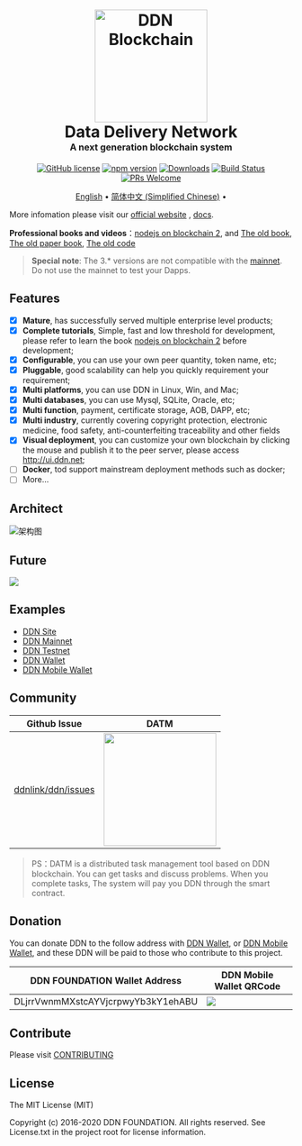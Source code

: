 <h1 align="center">
  <a href="http://ddn.net"><img src="https://avatars3.githubusercontent.com/u/34602359?s=200&v=4" alt="DDN Blockchain" width="200"></a>
  <br>
  Data Delivery Network
  <br>
  <span style="font-size: 16px;">A next generation blockchain system</span>
  <br>
</h1>

<p align="center">
  <a href="https://github.com/ddnlink/ddn/blob/master/LICENSE"><img src="https://img.shields.io/badge/license-MIT-blue.svg" alt="GitHub license"></a>
  <a href="https://www.npmjs.com/package/ddn"><img src="https://img.shields.io/npm/v/ddn.svg?style=flat" alt="npm version"></a>
  <a href="https://www.npmjs.com/package/ddn"><img src="https://img.shields.io/npm/dm/ddn.svg?style=flat" alt="Downloads"></a>
  <a href="https://github.com/ddnlink/ddn/actions"><img src="https://github.com/ddnlink/ddn/workflows/Node.js%20CI/badge.svg" alt="Build Status"></a>
  <a href="http://docs.ddn.net/#/community/greenpaper"><img src="https://img.shields.io/badge/PRs-welcome-brightgreen.svg" alt="PRs Welcome"></a>
</p>

<p align="center">
  <a href="/README.md">English</a> •
  <a href="/README-zh-CN.md">简体中文 (Simplified Chinese)</a> •
</p>


<!-- **Testnet Powered by Current version**: <http://testnet.ddn.net> -->

More infomation please visit our [official website](http://www.ddn.net) , [docs](http://docs.ddn.net).

**Professional books and videos**：[nodejs on blockchain 2](https://github.com/imfly/blockchain-on-nodejs), and [The old book](https://github.com/imfly/bitcoin-on-nodejs), [The old paper book](https://item.jd.com/12206128.html), [The old code](https://github.com/ebookcoin/ebookcoin)

> **Special note**: The 3.* versions are not compatible with the [mainnet](http://mainnet.ddn.net). Do not use the mainnet to test your Dapps.

## Features

- [x] **Mature**, has successfully served multiple enterprise level products;
- [x] **Complete tutorials**, Simple, fast and low threshold for development, please refer to learn the book [nodejs on blockchain 2](https://github.com/imfly/blockchain-on-nodejs) before development;
- [x] **Configurable**, you can use your own peer quantity, token name, etc;
- [x] **Pluggable**, good scalability can help you quickly requirement your requirement;
- [x] **Multi platforms**, you can use DDN in Linux, Win, and Mac;
- [x] **Multi databases**, you can use Mysql, SQLite, Oracle, etc;
- [x] **Multi function**, payment, certificate storage, AOB, DAPP, etc;
- [x] **Multi industry**, currently covering copyright protection, electronic medicine, food safety, anti-counterfeiting traceability and other fields
- [x] **Visual deployment**, you can customize your own blockchain by clicking the mouse and publish it to the peer server, please access <http://ui.ddn.net>;
- [ ] **Docker**, tod support mainstream deployment methods such as docker;
- [ ] More...

## Architect

![架构图](./docs/images/ddn-framework.jpg)

## Future

![](./docs/images/architect.jpeg)

## Examples

- [DDN Site](http://ddn.net)
- [DDN Mainnet](http://mainnet.ddn.net)
- [DDN Testnet](http://mainnet.ddn.net)
- [DDN Wallet](http://wallet.ddn.net)
- [DDN Mobile Wallet](http://www.ddn.net/product/wallet)

## Community

| Github Issue | DATM |
| ------------------------------------------------------- | ------------------------------------------------------------------------------------------- |
| [ddnlink/ddn/issues](https://github.com/ddnlink/ddn/issues) | <img src="./docs/images/datm.jpg" width="200px">|

> PS：DATM is a distributed task management tool based on DDN blockchain. You can get tasks and discuss problems. When you complete tasks, The system will pay you DDN through the smart contract.

## Donation

You can donate DDN to the follow address with [DDN Wallet](http://wallet.ddn.net), or [DDN Mobile Wallet](http://www.ddn.net/product/wallet), and these DDN will be paid to those who contribute to this project.

| DDN FOUNDATION Wallet Address | DDN Mobile Wallet QRCode |
| ------------------------------------------------------- | ------------------------------------------------------------------------------------------- |
| DLjrrVwnmMXstcAYVjcrpwyYb3kY1ehABU | ![](./docs/images/foundation.png) |

## Contribute

Please visit [CONTRIBUTING](./docs/guide/contributing.md)

## License

The MIT License (MIT)

Copyright (c) 2016-2020 DDN FOUNDATION. All rights reserved. See License.txt in the project root for license information.
